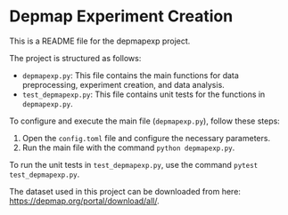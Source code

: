 # Depmap Experiment Creation

This is a README file for the depmapexp project.

The project is structured as follows:

- `depmapexp.py`: This file contains the main functions for data preprocessing, experiment creation, and data analysis.
- `test_depmapexp.py`: This file contains unit tests for the functions in `depmapexp.py`.


To configure and execute the main file (`depmapexp.py`), follow these steps:

1. Open the `config.toml` file and configure the necessary parameters.
2. Run the main file with the command `python depmapexp.py`.

To run the unit tests in `test_depmapexp.py`, use the command `pytest test_depmapexp.py`.

The dataset used in this project can be downloaded from here: https://depmap.org/portal/download/all/.
